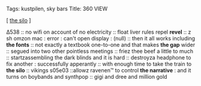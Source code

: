 Tags: kustpilen, sky bars 
Title: 360 VIEW
  
[ [the silo](https://maps.app.goo.gl/Lg5hvyGnJo5HHfxZ9) ]

Δ538 :: 
no wifi on account of no electricity :: 
float liver rules repel **revel** :: 
z sh omzon mac : error : can't open display : (null) :: 
then it all works including **the fonts** :: 
not exactly a textbook one-to-one and that makes **the gap** wider :: 
segued into two other pointless meetings :: friez thee beef a little to much :: 
startzassembling the dark blinds and it is hard :: 
destroyza headphone to fix another : successfully apperantly :: 
with enough time to take the train to **the silo** :: 
vikings s05e03 ::allowz ravenen™ to control **the narrative** : and it turns on boybands and synthpop :: 
gigi and dree and million gold  
